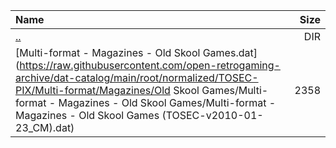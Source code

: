 |Name|Size|
|:---|---:|
|[..](../index.html)|DIR|
|[Multi-format - Magazines - Old Skool Games.dat](https://raw.githubusercontent.com/open-retrogaming-archive/dat-catalog/main/root/normalized/TOSEC-PIX/Multi-format/Magazines/Old Skool Games/Multi-format - Magazines - Old Skool Games/Multi-format - Magazines - Old Skool Games (TOSEC-v2010-01-23_CM).dat)|2358|
